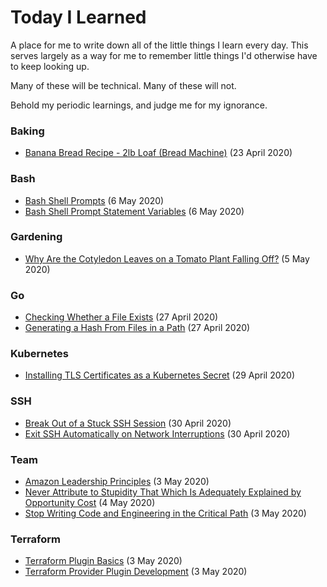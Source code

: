 # Today I Learned

A place for me to write down all of the little things I learn every day. This serves largely as a way for me to remember little things I'd otherwise have to keep looking up.

Many of these will be technical. Many of these will not.

Behold my periodic learnings, and judge me for my ignorance.

### Baking

* [Banana Bread Recipe - 2lb Loaf (Bread Machine)](baking/banana-bread.md) (23 April 2020)

### Bash

* [Bash Shell Prompts](bash/bash-shell-prompts.md) (6 May 2020)
* [Bash Shell Prompt Statement Variables](bash/prompt-statement-variables.md) (6 May 2020)

### Gardening

* [Why Are the Cotyledon Leaves on a Tomato Plant Falling Off?](gardening/cotyledon-leaves.md) (5 May 2020)

### Go

* [Checking Whether a File Exists](go/check-whether-a-file-exists.md) (27 April 2020)
* [Generating a Hash From Files in a Path](go/generating-hash-of-a-path.md) (27 April 2020)

### Kubernetes

* [Installing TLS Certificates as a Kubernetes Secret](kubernetes/installing-ssl-certs.md) (29 April 2020)

### SSH

* [Break Out of a Stuck SSH Session](ssh/break-out-of-a-stuck-session.md) (30 April 2020)
* [Exit SSH Automatically on Network Interruptions](ssh/exit-on-network-interruptions.md) (30 April 2020)

### Team

* [Amazon Leadership Principles](team/amazon-leadership-principles.md) (3 May 2020)
* [Never Attribute to Stupidity That Which Is Adequately Explained by Opportunity Cost](team/never-attribute-to-stupidity-that-which-is-adequately-explained-by-opportunity-cost.md) (4 May 2020)
* [Stop Writing Code and Engineering in the Critical Path](team/stay-out-of-the-critical-path.md) (3 May 2020)

### Terraform

* [Terraform Plugin Basics](terraform/plugin-basics.md) (3 May 2020)
* [Terraform Provider Plugin Development](terraform/provider-plugin-development.md) (3 May 2020)
